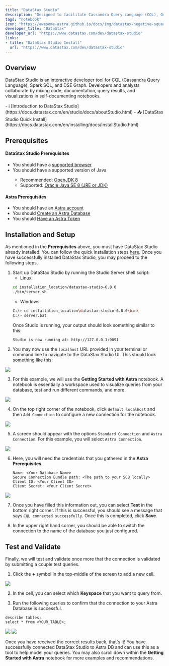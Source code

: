 ```yaml
---
title: "DataStax Studio"
description: "Designed to facilitate Cassandra Query Language (CQL), Graph/Gremlin, and Spark SQL language development, DataStax Studio has all the tools needed for ad hoc queries, visualizing and exploring data sets, profiling performance and comes with a notebook interface that fuels collaboration."
tags: "notebook"
icon: "https://awesome-astra.github.io/docs/img/datastax-negative-square.png"
developer_title: "DataStax"
developer_url: "https://www.datastax.com/dev/datastax-studio"
links:
- title: "DataStax Studio Install"
  url: "https://www.datastax.com/dev/datastax-studio"
---
```


## Overview 
DataStax Studio is an interactive developer tool for CQL (Cassandra Query Language), Spark SQL, and DSE Graph. Developers and analysts collaborate by mixing code, documentation, query results, and visualizations in self-documenting notebooks.
<div class="nosurface" markdown="1">
- ℹ️ [Introduction to DataStax Studio](https://docs.datastax.com/en/studio/docs/aboutStudio.html)
- 📥 [DataStax Studio Quick Install](https://docs.datastax.com/en/installing/docs/installStudio.html)
</div>

## Prerequisites
#### DataStax Studio Prerequisites
<ul class="prerequisites">
  <li class="nosurface">You should have a <a href="https://docs.datastax.com/en/home/docs/supportedPlatforms.html#supportedPlatforms__browser-support">supported browser</a></li>
  <li class="nosurface">You should have a supported version of Java</li>
    <ul>
    <li class="nosurface">Recommended: <a href="https://openjdk.org/">OpenJDK 8</a></li>
    <li class="nosurface">Supported: <a href="https://www.oracle.com/java/technologies/downloads/">Oracle Java SE 8 (JRE or JDK)</a></li>
    </ul></li>
</ul>

#### Astra Prerequisites
<ul class="prerequisites">
  <li class="nosurface">You should have an <a href="https://astra.dev/3B7HcYo">Astra account</a></li>
  <li class="nosurface">You should <a href="https://awesome-astra.github.io/docs/pages/astra/create-instance/">Create an Astra Database</a></li>
  <li class="nosurface">You should <a href="https://awesome-astra.github.io/docs/pages/astra/create-token/">Have an Astra Token</a></li>
</ul>

## Installation and Setup
As mentioned in the **Prerequisites** above, you must have DataStax Studio already installed. You can follow the quick installation steps [here](https://docs.datastax.com/en/installing/docs/installStudio.html). Once you have successfully installed DataStax Studio, you may proceed to the following steps. 

1. Start up DataStax Studio by running the Studio Server shell script:
    - Linux: 
    ```bash
    cd installation_location/datastax-studio-6.8.0
    ./bin/server.sh
    ```
    - Windows:
    ```bash
    C:/> cd installation_location\datastax-studio-6.8.0\bin\
    C:/> server.bat
    ```
    Once Studio is running, your output should look something similar to this:
    ```bash
    Studio is now running at: http://127.0.0.1:9091
    ```
2. You may now use the `localhost` URL provided in your terminal or command line to navigate to the DataStax Studio UI. This should look something like this:
<img src="https://awesome-astra.github.io/docs/img/datastaxstudio/01_getting_started.png"  />

3. For this example, we will use the **Getting Started with Astra** notebook. A notebook is essentially a workspace used to visualize queries from your database, test and run different commands, and more. 
<img src="https://awesome-astra.github.io/docs/img/datastaxstudio/02_astra_tile.png"  />

4. On the top right corner of the notebook, click `default localhost` and then `Add Connection` to configure a new connection for the notebook.
<img src="https://awesome-astra.github.io/docs/img/datastaxstudio/03_add_connection.png"  />

5. A screen should appear with the options `Standard Connection` and `Astra Connection`. For this example, you will select `Astra Connection`.
<img src="https://awesome-astra.github.io/docs/img/datastaxstudio/04_create_connection.png"  />

6. Here, you will need the credentials that you gathered in the **Astra Prerequisites**. 
    ```
    Name: <Your Database Name>
    Secure Connection Bundle path: <The path to your SCB locally>
    Client ID: <Your Client ID>
    Client Secret: <Your Client Secret>
    ```
<img src="https://awesome-astra.github.io/docs/img/datastaxstudio/05_connection_credentials.png"  />

7. Once you have filled this information out, you can select **Test** in the bottom right corner. If this is successful, you should see a message that says `CQL connected successfully`. Once this is completed, click **Save**. 

8. In the upper right hand corner, you should be able to switch the connection to the name of the database you just configured. 

## Test and Validate
Finally, we will test and validate once more that the connection is validated by submitting a couple test queries.

1. Click the **+** symbol in the top-middle of the screen to add a new cell. 
<img src="https://awesome-astra.github.io/docs/img/datastaxstudio/06_add_cell.png"  />

2. In the cell, you can select which **Keyspace** that you want to query from. 

3. Run the following queries to confirm that the connection to your Astra Database is successful. 

```
describe tables;
select * from <YOUR_TABLE>;
```
<img src="https://awesome-astra.github.io/docs/img/datastaxstudio/07_describe_tables.png"  />
<img src="https://awesome-astra.github.io/docs/img/datastaxstudio/08_select_statement.png"  />


Once you have received the correct results back, that's it! You have successfully connected DataStax Studio to Astra DB and can use this as a tool to help model your queries. You may also scroll down within the **Getting Started with Astra** notebook for more examples and recommendations. 

